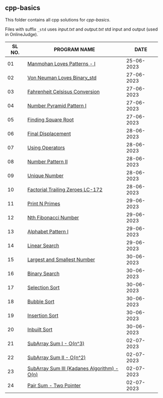 ## cpp-basics

This folder contains all cpp solutions for _cpp-basics_.

Files with suffix `_std` uses _input.txt_ and _output.txt_ std input and output (used in OnlineJudge).

| SL NO. | PROGRAM NAME                                                                                        | DATE       |
| ------ | --------------------------------------------------------------------------------------------------- | ---------- |
| 01     | [Manmohan Loves Patterns - I](<01_Manmohan Loves Patterns - I.cpp>)                                 | 25-06-2023 |
| 02     | [Von Neuman Loves Binary_std](<02_Von Neuman Loves Binary_std.cpp>)                                 | 27-06-2023 |
| 03     | [Fahrenheit Celsisus Conversion](<03_Fahrenheit Celsisus Conversion.cpp>)                           | 27-06-2023 |
| 04     | [Number Pyramid Pattern I](<04_Number Pyramid Pattern I.cpp>)                                       | 27-06-2023 |
| 05     | [Finding Square Root](<05_Finding Square Root.cpp>)                                                 | 27-06-2023 |
| 06     | [Final Displacement](<06_Final Displacement.cpp>)                                                   | 28-06-2023 |
| 07     | [Using Operators](<07_Using Operators.cpp>)                                                         | 28-06-2023 |
| 08     | [Number Pattern II](<08_Number Pattern II.cpp>)                                                     | 28-06-2023 |
| 09     | [Unique Number](<09_Unique Number.cpp>)                                                             | 28-06-2023 |
| 10     | [Factorial Trailing Zeroes LC-172](<10_Factorial Trailing Zeroes LC-172.cpp>)                       | 28-06-2023 |
| 11     | [Print N Primes](<11_Print N Primes.cpp>)                                                           | 29-06-2023 |
| 12     | [Nth Fibonacci Number](<12_Nth Fibonacci Number.cpp>)                                               | 29-06-2023 |
| 13     | [Alphabet Pattern I](<13_Alphabet Pattern I.cpp>)                                                   | 29-06-2023 |
| 14     | [Linear Search](<14_Linear Search.cpp>)                                                             | 29-06-2023 |
| 15     | [Largest and Smallest Number](<15_Largest and Smallest Number.cpp>)                                 | 30-06-2023 |
| 16     | [Binary Search](<16_Binary Search.cpp>)                                                             | 30-06-2023 |
| 17     | [Selection Sort](<17_Selection Sort.cpp>)                                                           | 30-06-2023 |
| 18     | [Bubble Sort](<18_Bubble Sort.cpp>)                                                                 | 30-06-2023 |
| 19     | [Insertion Sort](<19_Insertion Sort.cpp>)                                                           | 30-06-2023 |
| 20     | [Inbuilt Sort](<20_Inbuilt Sort.cpp>)                                                               | 30-06-2023 |
| 21     | [SubArray Sum I - O(n^3)](<21_SubArray Sum I - O(n3).cpp>)                                          | 02-07-2023 |
| 22     | [SubArray Sum II - O(n^2)](<22_SubArray Sum II - O(n2).cpp>)                                        | 02-07-2023 |
| 23     | [SubArray Sum III (Kadanes Algorithm) - O(n)](<23_SubArray Sum III (Kadanes Algorithm) - O(n).cpp>) | 02-07-2023 |
| 24 | [Pair Sum - Two Pointer](<24_Pair Sum - Two Pointer.cpp>) | 02-07-2023 | 
